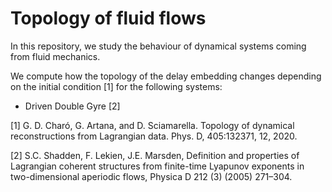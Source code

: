 # Topology of fluid flows

In this repository, we study the behaviour of dynamical systems coming from fluid mechanics.

We compute how the topology of the delay embedding changes depending on the initial condition [1] for the following systems:
* Driven Double Gyre [2]

[1] G. D. Charó, G. Artana, and D. Sciamarella. Topology of dynamical reconstructions from Lagrangian data. Phys. D, 405:132371, 12, 2020.

[2] S.C. Shadden, F. Lekien, J.E. Marsden, Definition and properties of Lagrangian coherent structures from finite-time Lyapunov exponents in two-dimensional aperiodic flows, Physica D 212 (3) (2005) 271–304.

